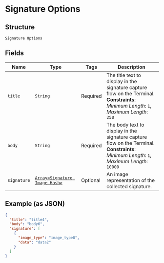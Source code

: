 
# Signature Options

## Structure

`Signature Options`

## Fields

| Name | Type | Tags | Description |
|  --- | --- | --- | --- |
| `title` | `String` | Required | The title text to display in the signature capture flow on the Terminal.<br>**Constraints**: *Minimum Length*: `1`, *Maximum Length*: `250` |
| `body` | `String` | Required | The body text to display in the signature capture flow on the Terminal.<br>**Constraints**: *Minimum Length*: `1`, *Maximum Length*: `10000` |
| `signature` | [`Array<Signature Image Hash>`](../../doc/models/signature-image.md) | Optional | An image representation of the collected signature. |

## Example (as JSON)

```json
{
  "title": "title4",
  "body": "body6",
  "signature": [
    {
      "image_type": "image_type8",
      "data": "data2"
    }
  ]
}
```

